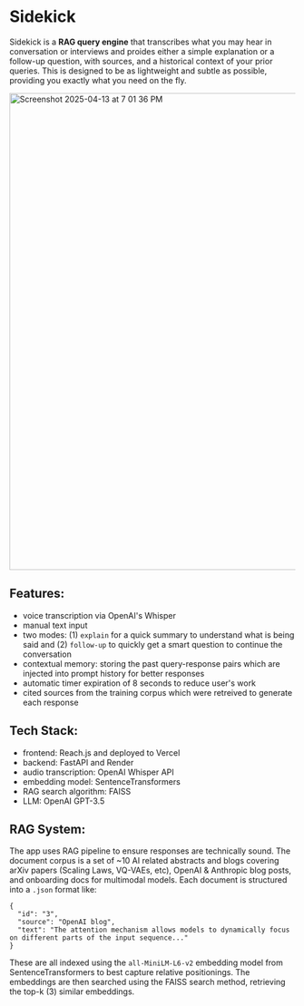 # Sidekick

Sidekick is a **RAG query engine** that transcribes what you may hear in conversation or interviews and proides either a simple explanation or a follow-up question, with sources, and a historical context of your prior queries. This is designed to be as lightweight and subtle as possible, providing you exactly what you need on the fly.

<img width="841" alt="Screenshot 2025-04-13 at 7 01 36 PM" src="https://github.com/user-attachments/assets/8dc54372-05b2-4386-a4d9-e428bcea1fa1" />

## Features:
- voice transcription via OpenAI's Whisper
- manual text input
- two modes: (1) `explain` for a quick summary to understand what is being said and (2) `follow-up` to quickly get a smart question to continue the conversation
- contextual memory: storing the past query-response pairs which are injected into prompt history for better responses
- automatic timer expiration of 8 seconds to reduce user's work
- cited sources from the training corpus which were retreived to generate each response

## Tech Stack:
- frontend: Reach.js and deployed to Vercel
- backend: FastAPI and Render
- audio transcription: OpenAI Whisper API
- embedding model: SentenceTransformers
- RAG search algorithm: FAISS
- LLM: OpenAI GPT-3.5

## RAG System:
The app uses RAG pipeline to ensure responses are technically sound. The document corpus is a set of ~10 AI related abstracts and blogs covering arXiv papers (Scaling Laws, VQ-VAEs, etc), OpenAI & Anthropic blog posts, and onboarding docs for multimodal models. Each document is structured into a `.json` format like:
```
{
  "id": "3",
  "source": "OpenAI blog",
  "text": "The attention mechanism allows models to dynamically focus on different parts of the input sequence..."
}
```
These are all indexed using the `all-MiniLM-L6-v2` embedding model from SentenceTransformers to best capture relative positionings. The embeddings are then searched using the FAISS search method, retrieving the top-k (3) similar embeddings.
